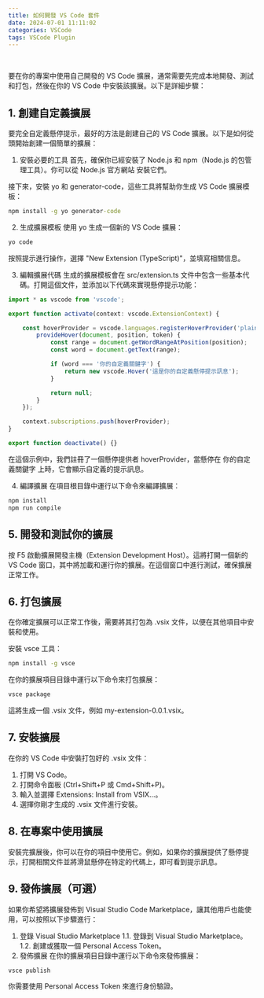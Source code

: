 ```yaml
---
title: 如何開發 VS Code 套件
date: 2024-07-01 11:11:02
categories: VSCode
tags: VSCode Plugin
---
```


<br/>

要在你的專案中使用自己開發的 VS Code 擴展，通常需要先完成本地開發、測試和打包，然後在你的 VS Code 中安裝該擴展。以下是詳細步驟：

## 1. 創建自定義擴展
要完全自定義懸停提示，最好的方法是創建自己的 VS Code 擴展。以下是如何從頭開始創建一個簡單的擴展：

1. 安裝必要的工具
首先，確保你已經安裝了 Node.js 和 npm（Node.js 的包管理工具）。你可以從 Node.js 官方網站 安裝它們。

接下來，安裝 yo 和 generator-code，這些工具將幫助你生成 VS Code 擴展模板：
``` cmd
npm install -g yo generator-code
```

2. 生成擴展模板
使用 yo 生成一個新的 VS Code 擴展：
``` cmd
yo code
```
按照提示進行操作，選擇 "New Extension (TypeScript)"，並填寫相關信息。

3. 編輯擴展代碼
生成的擴展模板會在 src/extension.ts 文件中包含一些基本代碼。打開這個文件，並添加以下代碼來實現懸停提示功能：
``` typescript
import * as vscode from 'vscode';

export function activate(context: vscode.ExtensionContext) {

    const hoverProvider = vscode.languages.registerHoverProvider('plaintext', {
        provideHover(document, position, token) {
            const range = document.getWordRangeAtPosition(position);
            const word = document.getText(range);

            if (word === '你的自定義關鍵字') {
                return new vscode.Hover('這是你的自定義懸停提示訊息');
            }

            return null;
        }
    });

    context.subscriptions.push(hoverProvider);
}

export function deactivate() {}
```
在這個示例中，我們註冊了一個懸停提供者 hoverProvider，當懸停在 你的自定義關鍵字 上時，它會顯示自定義的提示訊息。

4. 編譯擴展
在項目根目錄中運行以下命令來編譯擴展：
``` cmd
npm install
npm run compile
```

## 5. 開發和測試你的擴展
按 F5 啟動擴展開發主機（Extension Development Host）。這將打開一個新的 VS Code 窗口，其中將加載和運行你的擴展。在這個窗口中進行測試，確保擴展正常工作。

## 6. 打包擴展
在你確定擴展可以正常工作後，需要將其打包為 .vsix 文件，以便在其他項目中安裝和使用。

安裝 vsce 工具：
``` cmd
npm install -g vsce
```


在你的擴展項目目錄中運行以下命令來打包擴展：
``` cmd
vsce package
```
這將生成一個 .vsix 文件，例如 my-extension-0.0.1.vsix。

## 7. 安裝擴展
在你的 VS Code 中安裝打包好的 .vsix 文件：

1. 打開 VS Code。
2. 打開命令面板 (Ctrl+Shift+P 或 Cmd+Shift+P)。
3. 輸入並選擇 Extensions: Install from VSIX...。
4. 選擇你剛才生成的 .vsix 文件進行安裝。

## 8. 在專案中使用擴展
安裝完擴展後，你可以在你的項目中使用它。例如，如果你的擴展提供了懸停提示，打開相關文件並將滑鼠懸停在特定的代碼上，即可看到提示訊息。

## 9. 發佈擴展（可選）
如果你希望將擴展發佈到 Visual Studio Code Marketplace，讓其他用戶也能使用，可以按照以下步驟進行：

1. 登錄 Visual Studio Marketplace
    1.1. 登錄到 Visual Studio Marketplace。
    1.2. 創建或獲取一個 Personal Access Token。
2. 發佈擴展
在你的擴展項目目錄中運行以下命令來發佈擴展：

``` cmd
vsce publish
```
你需要使用 Personal Access Token 來進行身份驗證。
